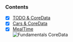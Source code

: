   ### Contents  
- [x] [TODO & CoreData](https://github.com/mrgsdev/Swiftbook-Lessons/tree/main/Fundamentals%20CoreData%20/TODO%20%26%20CoreData) 
- [x] [Cars & CoreData](https://github.com/mrgsdev/Swiftbook-Lessons/tree/main/Fundamentals%20CoreData%20/Cars%20%26%20CoreData) 
- [x] [MealTime](https://github.com/mrgsdev/Swiftbook-Lessons/tree/main/Fundamentals%20CoreData%20/MealTime)  
![Fundamentals CoreData ](https://user-images.githubusercontent.com/107209053/187420152-62a714ac-6c48-407b-811f-01a054a888e2.png)
